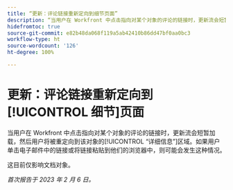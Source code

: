 ```yaml
---
title: “更新：评论链接重新定向到细节页面”
description: “当用户在 Workfront 中点击指向对某个对象的评论的链接时，更新流会短暂加载，然后用户将被重定向到该对象的“详细信息”区域。如果用户单击电子邮件中的链接或将链接粘贴到他们的浏览器中，则可能会发生这种情况。”
hidefromtoc: true
source-git-commit: e82b48da068f119a5ab42410b86dd47bf0aa0bc3
workflow-type: ht
source-wordcount: '126'
ht-degree: 100%

---
```



# 更新：评论链接重新定向到[!UICONTROL 细节]页面

当用户在 Workfront 中点击指向对某个对象的评论的链接时，更新流会短暂加载，然后用户将被重定向到该对象的[!UICONTROL “详细信息”]区域。如果用户单击电子邮件中的链接或将链接粘贴到他们的浏览器中，则可能会发生这种情况。

这目前仅影响文档对象。

_首次报告于 2023 年 2 月 6 日。_

